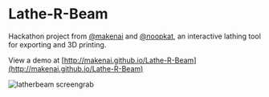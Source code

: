 Lathe-R-Beam
============

Hackathon project from [@makenai](http://twitter.com/makenai) and [@noopkat](http://twitter.com/nookat), an interactive lathing tool for exporting and 3D printing.

View a demo at [http://makenai.github.io/Lathe-R-Beam](http://makenai.github.io/Lathe-R-Beam)

![latherbeam screengrab](http://f.cl.ly/items/2l2G292V1E0M1B1g3g1B/latherbeam.png)

